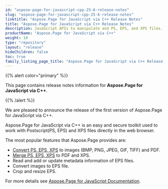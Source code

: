 ```yaml
---
id: "aspose-page-for-javascript-cpp-25-6-release-notes"
slug: "aspose-page-for-javascript-cpp-25-6-release-notes"
linktitle: "Aspose.Page for JavaScript via C++ Release Notes"
title: "Aspose.Page for JavaScript via C++ Release Notes"
description: JavaScript APIs to manipulate and PS, EPS, and XPS files. This page contains new Aspose.Page for JavaScript C++ features.
productName: "Aspose.Page for JavaScript via C++"
weight: 10
type: "repository"
layout: "release"
hideChildren: false
toc: true
family_listing_page_title: "Aspose.Page for JavaScript via C++ Release Notes"
---
```


{{% alert color="primary" %}}

This page contains release notes information for **Aspose.Page for JavaScript via C++**.

{{% /alert %}}

We are pleased to announce the release of the first version of Aspose.Page for JavaScript via C++. 

Aspose.Page for JavaScript via C++ is an easy and secure toolkit used to work with Postscript(PS, EPS) and XPS files directly in the web browser.

The most popular features that Aspose.Page provides are:

- [Convert PS, EPS, XPS](https://docs.aspose.com/page/javascript-cpp/convert) to images (BMP, PNG, JPEG, GIF, TIFF) and PDF.
- [Merge PS, EPS, XPS](https://docs.aspose.com/page/javascript-cpp/merge) to PDF and XPS.
- Read and add or update metadata information of EPS files.
- Convert images to EPS file.
- Crop and resize EPS.

For more details see [Aspose.Page for JavaScript Documentation](https://docs.aspose.com/page/javascript-cpp/).

